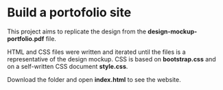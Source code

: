 # Build a portofolio site
This project aims to replicate the design from the **design-mockup-portfolio.pdf** file.

HTML and CSS files were written and iterated until the files is a representative of the design mockup. CSS is based on **bootstrap.css** and on a self-written CSS document **style.css**.

Download the folder and open **index.html** to see the website. 
